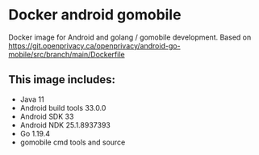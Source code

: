 # Docker android gomobile
Docker image for Android and golang / gomobile development.
Based on https://git.openprivacy.ca/openprivacy/android-go-mobile/src/branch/main/Dockerfile


## This image includes:
 - Java 11
 - Android build tools 33.0.0
 - Android SDK 33
 - Android NDK 25.1.8937393
 - Go 1.19.4
 - gomobile cmd tools and source